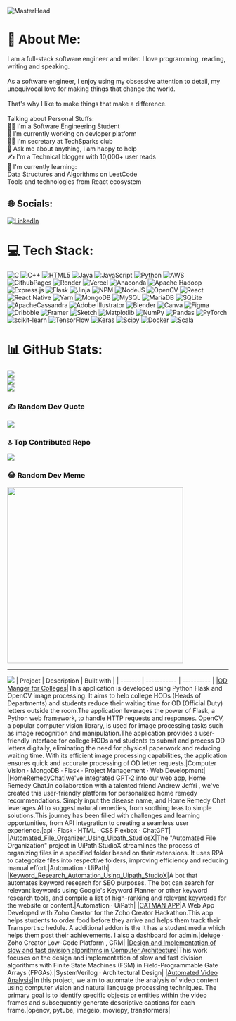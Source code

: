 ![MasterHead](https://media.licdn.com/dms/image/D5616AQE2gFAP-Bzqrw/profile-displaybackgroundimage-shrink_350_1400/0/1692628252972?e=1711584000&v=beta&t=Bk_yoV2niRLFRMrd3_Z9R4qjps_uOIpliSnLlzun3V4)
# 💫 About Me:
I am a full-stack software engineer and writer. I love programming, reading, writing and speaking.<br><br>As a software engineer, I enjoy using my obsessive attention to detail, my unequivocal love for making things that change the world.<br><br>That's why I like to make things that make a difference.<br><br>Talking about Personal Stuffs:<br>👨‍🎓 I'm a  Software Engineering Student<br>🔭 I’m currently working on devloper platform<br>👨‍🏫 I'm secretary at TechSparks club<br>💬 Ask me about anything, I am happy to help<br>✍ I'm a Technical blogger with 10,000+ user reads<br>🌱 I'm currently learning:<br>Data Structures and Algorithms on LeetCode<br>Tools and technologies from React ecosystem


## 🌐 Socials:
[![LinkedIn](https://img.shields.io/badge/LinkedIn-%230077B5.svg?logo=linkedin&logoColor=white)](https://linkedin.com/in/https://www.linkedin.com/in/dhalavai-n-555143223/) 

# 💻 Tech Stack:
![C](https://img.shields.io/badge/c-%2300599C.svg?style=for-the-badge&logo=c&logoColor=white) ![C++](https://img.shields.io/badge/c++-%2300599C.svg?style=for-the-badge&logo=c%2B%2B&logoColor=white) ![HTML5](https://img.shields.io/badge/html5-%23E34F26.svg?style=for-the-badge&logo=html5&logoColor=white) ![Java](https://img.shields.io/badge/java-%23ED8B00.svg?style=for-the-badge&logo=openjdk&logoColor=white) ![JavaScript](https://img.shields.io/badge/javascript-%23323330.svg?style=for-the-badge&logo=javascript&logoColor=%23F7DF1E) ![Python](https://img.shields.io/badge/python-3670A0?style=for-the-badge&logo=python&logoColor=ffdd54) ![AWS](https://img.shields.io/badge/AWS-%23FF9900.svg?style=for-the-badge&logo=amazon-aws&logoColor=white) ![GithubPages](https://img.shields.io/badge/github%20pages-121013?style=for-the-badge&logo=github&logoColor=white) ![Render](https://img.shields.io/badge/Render-%46E3B7.svg?style=for-the-badge&logo=render&logoColor=white) ![Vercel](https://img.shields.io/badge/vercel-%23000000.svg?style=for-the-badge&logo=vercel&logoColor=white) ![Anaconda](https://img.shields.io/badge/Anaconda-%2344A833.svg?style=for-the-badge&logo=anaconda&logoColor=white) ![Apache Hadoop](https://img.shields.io/badge/Apache%20Hadoop-66CCFF?style=for-the-badge&logo=apachehadoop&logoColor=black) ![Express.js](https://img.shields.io/badge/express.js-%23404d59.svg?style=for-the-badge&logo=express&logoColor=%2361DAFB) ![Flask](https://img.shields.io/badge/flask-%23000.svg?style=for-the-badge&logo=flask&logoColor=white) ![Jinja](https://img.shields.io/badge/jinja-white.svg?style=for-the-badge&logo=jinja&logoColor=black) ![NPM](https://img.shields.io/badge/NPM-%23CB3837.svg?style=for-the-badge&logo=npm&logoColor=white) ![NodeJS](https://img.shields.io/badge/node.js-6DA55F?style=for-the-badge&logo=node.js&logoColor=white) ![OpenCV](https://img.shields.io/badge/opencv-%23white.svg?style=for-the-badge&logo=opencv&logoColor=white) ![React](https://img.shields.io/badge/react-%2320232a.svg?style=for-the-badge&logo=react&logoColor=%2361DAFB) ![React Native](https://img.shields.io/badge/react_native-%2320232a.svg?style=for-the-badge&logo=react&logoColor=%2361DAFB) ![Yarn](https://img.shields.io/badge/yarn-%232C8EBB.svg?style=for-the-badge&logo=yarn&logoColor=white) ![MongoDB](https://img.shields.io/badge/MongoDB-%234ea94b.svg?style=for-the-badge&logo=mongodb&logoColor=white) ![MySQL](https://img.shields.io/badge/mysql-%2300000f.svg?style=for-the-badge&logo=mysql&logoColor=white) ![MariaDB](https://img.shields.io/badge/MariaDB-003545?style=for-the-badge&logo=mariadb&logoColor=white) ![SQLite](https://img.shields.io/badge/sqlite-%2307405e.svg?style=for-the-badge&logo=sqlite&logoColor=white) ![ApacheCassandra](https://img.shields.io/badge/cassandra-%231287B1.svg?style=for-the-badge&logo=apache-cassandra&logoColor=white) ![Adobe Illustrator](https://img.shields.io/badge/adobe%20illustrator-%23FF9A00.svg?style=for-the-badge&logo=adobe%20illustrator&logoColor=white) ![Blender](https://img.shields.io/badge/blender-%23F5792A.svg?style=for-the-badge&logo=blender&logoColor=white) ![Canva](https://img.shields.io/badge/Canva-%2300C4CC.svg?style=for-the-badge&logo=Canva&logoColor=white) ![Figma](https://img.shields.io/badge/figma-%23F24E1E.svg?style=for-the-badge&logo=figma&logoColor=white) ![Dribbble](https://img.shields.io/badge/Dribbble-EA4C89?style=for-the-badge&logo=dribbble&logoColor=white) ![Framer](https://img.shields.io/badge/Framer-black?style=for-the-badge&logo=framer&logoColor=blue) ![Sketch](https://img.shields.io/badge/Sketch-FFB387?style=for-the-badge&logo=sketch&logoColor=black) ![Matplotlib](https://img.shields.io/badge/Matplotlib-%23ffffff.svg?style=for-the-badge&logo=Matplotlib&logoColor=black) ![NumPy](https://img.shields.io/badge/numpy-%23013243.svg?style=for-the-badge&logo=numpy&logoColor=white) ![Pandas](https://img.shields.io/badge/pandas-%23150458.svg?style=for-the-badge&logo=pandas&logoColor=white) ![PyTorch](https://img.shields.io/badge/PyTorch-%23EE4C2C.svg?style=for-the-badge&logo=PyTorch&logoColor=white) ![scikit-learn](https://img.shields.io/badge/scikit--learn-%23F7931E.svg?style=for-the-badge&logo=scikit-learn&logoColor=white) ![TensorFlow](https://img.shields.io/badge/TensorFlow-%23FF6F00.svg?style=for-the-badge&logo=TensorFlow&logoColor=white) ![Keras](https://img.shields.io/badge/Keras-%23D00000.svg?style=for-the-badge&logo=Keras&logoColor=white) ![Scipy](https://img.shields.io/badge/SciPy-%230C55A5.svg?style=for-the-badge&logo=scipy&logoColor=%white) ![Docker](https://img.shields.io/badge/docker-%230db7ed.svg?style=for-the-badge&logo=docker&logoColor=white) ![Scala](https://img.shields.io/badge/scala-%23DC322F.svg?style=for-the-badge&logo=scala&logoColor=white)
# 📊 GitHub Stats:
![](https://github-readme-stats.vercel.app/api?username=DhalavaiN&theme=highcontrast&hide_border=false&include_all_commits=true&count_private=true)<br/>
![](https://github-readme-streak-stats.herokuapp.com/?user=DhalavaiN&theme=highcontrast&hide_border=false)<br/>
![](https://github-readme-stats.vercel.app/api/top-langs/?username=DhalavaiN&theme=highcontrast&hide_border=false&include_all_commits=true&count_private=true&layout=compact)

### ✍️ Random Dev Quote
![](https://quotes-github-readme.vercel.app/api?type=horizontal&theme=radical)

### 🔝 Top Contributed Repo
![](https://github-contributor-stats.vercel.app/api?username=DhalavaiN&limit=5&theme=flat&combine_all_yearly_contributions=true)

### 😂 Random Dev Meme
<img src='https://randommeme-five.vercel.app/' style="height: 400px;"/>

---
[![](https://visitcount.itsvg.in/api?id=DhalavaiN&icon=0&color=0)](https://visitcount.itsvg.in)
| Project | Description | Built with |
| ------- | ----------- | ---------- |
|[OD Manger for Colleges](https://www.linkedin.com/feed/update/urn:li:activity:7051086878577475584/)|This application is developed using Python Flask and OpenCV image processing. It aims to help college HODs (Heads of Departments) and students reduce their waiting time for OD (Official Duty) letters outside the room.The application leverages the power of Flask, a Python web framework, to handle HTTP requests and responses. OpenCV, a popular computer vision library, is used for image processing tasks such as image recognition and manipulation.The application provides a user-friendly interface for college HODs and students to submit and process OD letters digitally, eliminating the need for physical paperwork and reducing waiting time. With its efficient image processing capabilities, the application ensures quick and accurate processing of OD letter requests.|Computer Vision · MongoDB · Flask · Project Management · Web Development|
|[HomeRemedyChat](https://drive.google.com/file/d/1v0HAmwjLJFhaNuAY5wGK_pS50gnaOEDo/view)|we've integrated GPT-2 into our web app, Home Remedy Chat.In collaboration with a talented friend Andrew Jeffri , we've created this user-friendly platform for personalized home remedy recommendations. Simply input the disease name, and Home Remedy Chat leverages AI to suggest natural remedies, from soothing teas to simple solutions.This journey has been filled with challenges and learning opportunities, from API integration to creating a seamless user experience.|api · Flask · HTML · CSS Flexbox · ChatGPT|
|[Automated_File_Organizer_Using_Uipath_StudiosX](https://drive.google.com/file/d/1voM8mFWz3pEI6G7kp6A8qk0ULpVl6BA5/view)|The "Automated File Organization" project in UiPath StudioX streamlines the process of organizing files in a specified folder based on their extensions. It uses RPA to categorize files into respective folders, improving efficiency and reducing manual effort.|Automation · UiPath|
|[Keyword_Research_Automation_Using_Uipath_StudioX](https://drive.google.com/file/d/1pGU_uJof1qxnWThqLSduE91es8xfFoz5/view)|A bot that automates keyword research for SEO purposes. The bot can search for relevant keywords using Google's Keyword Planner or other keyword research tools, and compile a list of high-ranking and relevant keywords for the website or content.|Automation · UiPath|
|[CATMAN APP](https://www.linkedin.com/feed/update/urn:li:activity:6937585776478011392/)|A Web App Developed with Zoho Creator for the Zoho Creator Hackathon.This app helps students to order food before they arrive and helps them track their Transport sc hedule. A additional addon is the it has a student media which helps them post their achievements. I also a dashboard for admin.|deluge · Zoho Creator Low-Code Platform , CRM|
|[Design and Implementation of slow and fast division algorithms in Computer Architecture](https://github.com/DhalavaiN/slow-and-fast-division-algorithm)|This work focuses on the design and implementation of slow and fast division algorithms with Finite State Machines (FSM) in Field-Programmable Gate Arrays (FPGAs).|SystemVerilog · Architectural Design|
|[Automated Video Analysis](https://github.com/DhalavaiN/Video-TO-Text)|In this project, we aim to automate the analysis of video content using computer vision and natural language processing techniques. The primary goal is to identify specific objects or entities within the video frames and subsequently generate descriptive captions for each frame.|opencv, pytube, imageio, moviepy, transformers|

